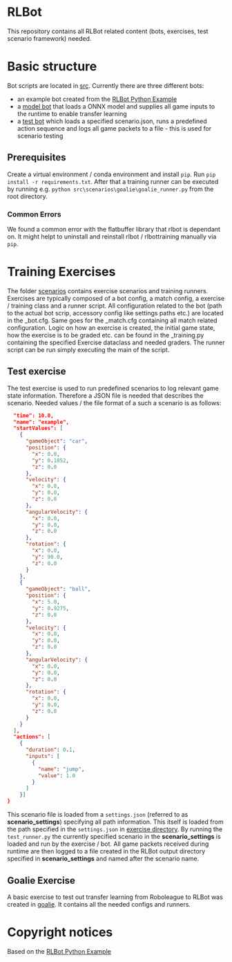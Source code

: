 # RLBot
This repository contains all RLBot related content (bots, exercises, test scenario framework) needed.

# Basic structure
Bot scripts are located in [src](src/bots/). Currently there are three different bots: 
* an example bot created from the [RLBot Python Example](https://github.com/RLBot/RLBotPythonExample)
* a [model bot](src/bots/model_bot.py) that loads a ONNX model and supplies all game inputs to the runtime to enable transfer learning
* a [test bot](src/bots/test_bot.py) which loads a specified scenario.json, runs a predefined action sequence and logs all game packets to a file - this is used for scenario testing

## Prerequisites
Create a virtual environment / conda environment and install `pip`. Run `pip install -r requirements.txt`. After that
a training runner can be executed by running e.g. `python src\scenarios\goalie\goalie_runner.py` from the root directory.

### Common Errors
We found a common error with the flatbuffer library that rlbot is dependant on. It might helpt to uninstall and reinstall rlbot / rlbottraining manually via `pip`.


# Training Exercises
The folder [scenarios](src/scenarios) contains exercise scenarios and training runners. Exercises are typically composed of a bot config, a match config, a exercise / training class and a runner script. 
All configuration related to the bot (path to the actual bot scrip, accessory config like settings paths etc.) are located in the <exercise>_bot.cfg. Same goes for the <exercise>_match.cfg containing all match related configuration.
Logic on how an exercise is created, the initial game state, how the exercise is to be graded etc. can be found in the <exercise>_training.py containing the specified Exercise dataclass and needed graders. The runner script can be run simply executing the main of the script.

## Test exercise
The test exercise is used to run predefined scenarios to log relevant game state information. Therefore a JSON file is needed that describes the scenario. Needed values / the file format of a such a scenario is as follows:
```json
  "time": 10.0,
  "name": "example",
  "startValues": [
    {
      "gameObject": "car",
      "position": {
        "x": 0.0,
        "y": 0.1852,
        "z": 0.0
      },
      "velocity": {
        "x": 0.0,
        "y": 0.0,
        "z": 0.0
      },
      "angularVelocity": {
        "x": 0.0,
        "y": 0.0,
        "z": 0.0
      },
      "rotation": {
        "x": 0.0,
        "y": 90.0,
        "z": 0.0
      }
    },
    {
      "gameObject": "ball",
      "position": {
        "x": 5.0,
        "y": 0.9275,
        "z": 0.0
      },
      "velocity": {
        "x": 0.0,
        "y": 0.0,
        "z": 0.0
      },
      "angularVelocity": {
        "x": 0.0,
        "y": 0.0,
        "z": 0.0
      },
      "rotation": {
        "x": 0.0,
        "y": 0.0,
        "z": 0.0
      }
    }
  ],
  "actions": [
    {
      "duration": 0.1,
      "inputs": [
        {
          "name": "jump",
          "value": 1.0
        }
      ]
    }]
}
```
This scenario file is loaded from a `settings.json` (referred to as **scenario_settings**) specifying all path information. This itself is loaded from the path specified in the `settings.json` in [exercise directory](src/scenarios/Test/settings.json).
By running the `test_runner.py` the currently specified scenario in the **scenario_settings** is loaded and run by the exercise / bot. All game packets received during runtime are then logged to a file created in the RLBot output directory specified in **scenario_settings** and named after the scenario name.

## Goalie Exercise
A basic exercise to test out transfer learning from Roboleague to RLBot was created in [goalie](src/scenarios/goalie). It contains all the needed configs and runners.

# Copyright notices
Based on the [RLBot Python Example](https://github.com/RLBot/RLBotPythonExample)
